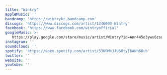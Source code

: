 ```yaml
---
title: "Wintry"
appleMusic: ''
bandcamp: 'https://wintrybr.bandcamp.com'
discogs: 'https://www.discogs.com/artist/1346603-Wintry'
facebook: 'https://www.facebook.com/wintryofficial'
googleMusic: >-
   https://play.google.com/store/music/artist/Wintry?id=Ann445o3ywu6zsuhytwzr5ex57u
instagram: ''
soundcloud: ''
spotify: 'https://open.spotify.com/artist/53KOMe3JU6OtyI6ANh68ub'
twitter: ''
website: ''
youtube: ''
---
```

